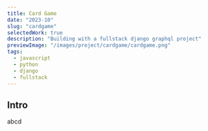 ```yaml
---
title: Card Game
date: "2023-10"
slug: "cardgame"
selectedWork: true
description: "Building with a fullstack django graphql project"
previewImage: "/images/project/cardgame/cardgame.png"
tags:
  - javascript
  - python
  - django
  - fullstack
---
```


## Intro
abcd
